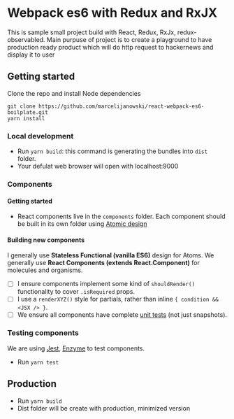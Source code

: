 # Webpack es6 with Redux and RxJX 
This is sample small project build with React, Redux, RxJx, redux-observabled.
Main purpuse of project is to create a playground to have production ready product which will do http request to
hackernews and display it to user

## Getting started

Clone the repo and install Node dependencies
```
git clone https://github.com/marcelijanowski/react-webpack-es6-boilplate.git
yarn install
```

### Local development

* Run `yarn build`:  this command is generating the bundles into `dist` folder.
* Your defulat web browser will open with localhost:9000

### Components

#### Getting started

* React components live in the `components` folder. Each component should be built in its own folder using [Atomic design](http://atomicdesign.bradfrost.com/chapter-2/) 

#### Building new components

I generally use **Stateless Functional (vanilla ES6)** design  for Atoms. We generally use **React Components (extends React.Component)** for molecules and organisms.

- [ ] I ensure components implement some kind of `shouldRender()` functionality to cover `.isRequired` props.
- [ ] I use a `renderXYZ()` style for partials, rather than inline `{ condition && <JSX /> }`.
- [ ] We ensure all components have complete [unit tests](#testing-components) (not just snapshots).

### Testing components

We are using [Jest](https://facebook.github.io/jest/), [Enzyme](http://airbnb.io/enzyme/) to test components.

* Run `yarn test`


## Production

* Run `yarn build`
* Dist folder will be create with production, minimized version